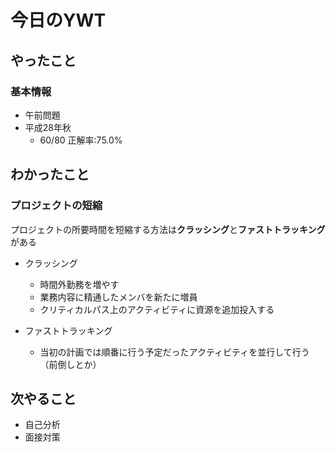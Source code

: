 # 今日のYWT

## やったこと

### 基本情報

- 午前問題
- 平成28年秋
  - 60/80 正解率:75.0%

## わかったこと

### プロジェクトの短縮

プロジェクトの所要時間を短縮する方法は**クラッシング**と**ファストトラッキング**がある

- クラッシング
  - 時間外勤務を増やす
  - 業務内容に精通したメンバを新たに増員
  - クリティカルパス上のアクティビティに資源を追加投入する

- ファストトラッキング
  - 当初の計画では順番に行う予定だったアクティビティを並行して行う（前倒しとか）

## 次やること

- 自己分析
- 面接対策
